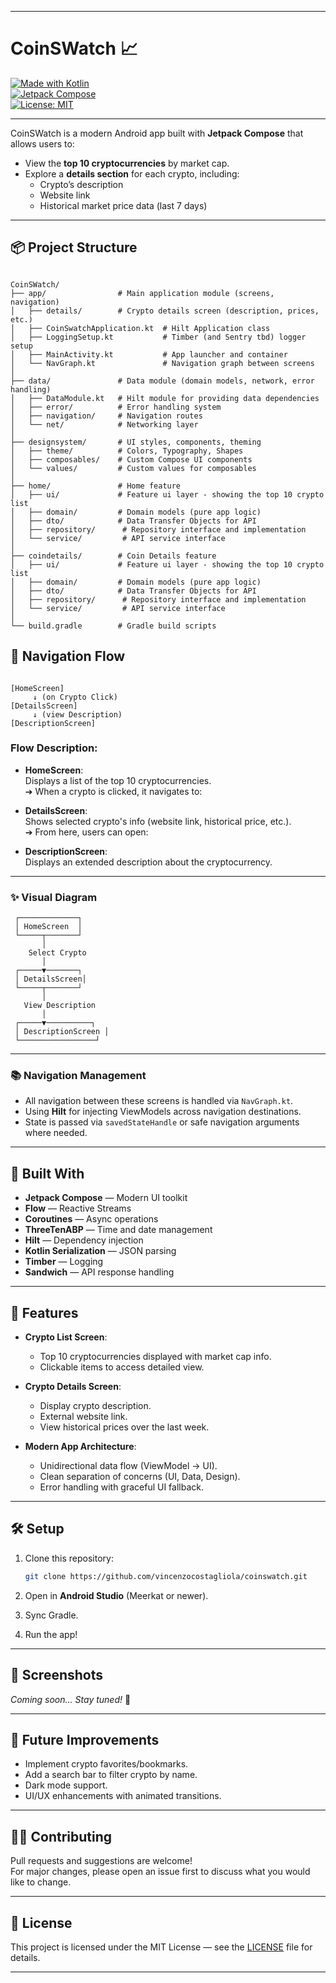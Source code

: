 
---

# CoinSWatch 📈

[![Made with Kotlin](https://img.shields.io/badge/Kotlin-1.9.0-blueviolet?logo=kotlin&logoColor=white)](https://kotlinlang.org/)  
[![Jetpack Compose](https://img.shields.io/badge/Jetpack%20Compose-Enabled-brightgreen?logo=android)](https://developer.android.com/jetpack/compose)  
[![License: MIT](https://img.shields.io/badge/License-MIT-yellow.svg)](https://opensource.org/licenses/MIT)

---

CoinSWatch is a modern Android app built with **Jetpack Compose** that allows users to:

- View the **top 10 cryptocurrencies** by market cap.
- Explore a **details section** for each crypto, including:
    - Crypto’s description
    - Website link
    - Historical market price data (last 7 days)

---

## 📦 Project Structure

```

CoinSWatch/
├── app/                # Main application module (screens, navigation)
│   ├── details/        # Crypto details screen (description, prices, etc.)
│   ├── CoinSwatchApplication.kt  # Hilt Application class
│   ├── LoggingSetup.kt           # Timber (and Sentry tbd) logger setup
│   ├── MainActivity.kt           # App launcher and container
│   └── NavGraph.kt               # Navigation graph between screens
│
├── data/               # Data module (domain models, network, error handling)
│   ├── DataModule.kt   # Hilt module for providing data dependencies
│   ├── error/          # Error handling system 
│   ├── navigation/     # Navigation routes
│   └── net/            # Networking layer
│
├── designsystem/       # UI styles, components, theming
│   ├── theme/          # Colors, Typography, Shapes
│   ├── composables/    # Custom Compose UI components
│   └── values/         # Custom values for composables
│
├── home/               # Home feature
│   ├── ui/             # Feature ui layer - showing the top 10 crypto list
│   ├── domain/         # Domain models (pure app logic)
│   ├── dto/            # Data Transfer Objects for API
│   ├── repository/      # Repository interface and implementation
│   └── service/         # API service interface
│
├── coindetails/        # Coin Details feature
│   ├── ui/             # Feature ui layer - showing the top 10 crypto list
│   ├── domain/         # Domain models (pure app logic)
│   ├── dto/            # Data Transfer Objects for API
│   ├── repository/      # Repository interface and implementation
│   └── service/         # API service interface
│
└── build.gradle        # Gradle build scripts

```

## 🔀 Navigation Flow

```

[HomeScreen]
     ↓ (on Crypto Click)
[DetailsScreen]
     ↓ (view Description)
[DescriptionScreen]
```

### Flow Description:

- **HomeScreen**:  
  Displays a list of the top 10 cryptocurrencies.  
  ➔ When a crypto is clicked, it navigates to:

- **DetailsScreen**:  
  Shows selected crypto's info (website link, historical price, etc.).  
  ➔ From here, users can open:

- **DescriptionScreen**:  
  Displays an extended description about the cryptocurrency.

---

### ✨ Visual Diagram

```
 ┌─────────────┐
 │ HomeScreen  │
 └─────┬───────┘
       │
    Select Crypto
       │
 ┌─────▼───────┐
 │ DetailsScreen│
 └─────┬───────┘
       │
   View Description
       │
 ┌─────▼──────────┐
 │ DescriptionScreen │
 └─────────────────┘
```

---

### 📚 Navigation Management

- All navigation between these screens is handled via `NavGraph.kt`.
- Using **Hilt** for injecting ViewModels across navigation destinations.
- State is passed via `savedStateHandle` or safe navigation arguments where needed.

---

## 🔧 Built With

- **Jetpack Compose** — Modern UI toolkit
- **Flow** — Reactive Streams
- **Coroutines** — Async operations
- **ThreeTenABP** — Time and date management
- **Hilt** — Dependency injection
- **Kotlin Serialization** — JSON parsing
- **Timber** — Logging
- **Sandwich** — API response handling

---

## 🚀 Features

- **Crypto List Screen**:
    - Top 10 cryptocurrencies displayed with market cap info.
    - Clickable items to access detailed view.

- **Crypto Details Screen**:
    - Display crypto description.
    - External website link.
    - View historical prices over the last week.

- **Modern App Architecture**:
    - Unidirectional data flow (ViewModel → UI).
    - Clean separation of concerns (UI, Data, Design).
    - Error handling with graceful UI fallback.

---

## 🛠 Setup

1. Clone this repository:
   ```bash
   git clone https://github.com/vincenzocostagliola/coinswatch.git
   ```

2. Open in **Android Studio** (Meerkat or newer).

3. Sync Gradle.

4. Run the app!

---

## 📸 Screenshots

*Coming soon... Stay tuned!* 🚀

---

## 🧹 Future Improvements

- Implement crypto favorites/bookmarks.
- Add a search bar to filter crypto by name.
- Dark mode support.
- UI/UX enhancements with animated transitions.

---

## 🧑‍💻 Contributing

Pull requests and suggestions are welcome!  
For major changes, please open an issue first to discuss what you would like to change.

---

## 📝 License

This project is licensed under the MIT License — see the [LICENSE](LICENSE) file for details.

---